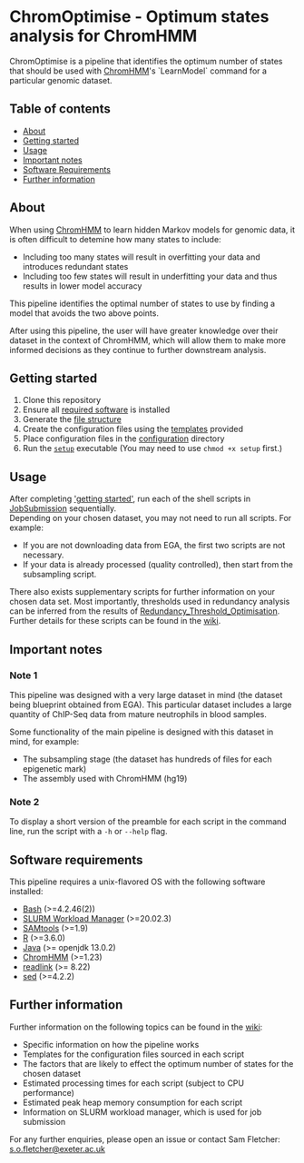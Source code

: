 # ChromOptimise - Optimum states analysis for ChromHMM

ChromOptimise is a pipeline that identifies the optimum number of states that should be used with [ChromHMM](https://compbio.mit.edu/ChromHMM/#:~:text=ChromHMM%20is%20software%20for%20learning,and%20spatial%20patterns%20of%20marks.)'s `LearnModel` command for a particular genomic dataset.

## Table of contents
- [About](#About)
- [Getting started](#getting-started)
- [Usage](#usage)
- [Important notes](#important-notes)
- [Software Requirements](#software-requirements)
- [Further information](#further-information)

## About
When using [ChromHMM](https://compbio.mit.edu/ChromHMM/#:~:text=ChromHMM%20is%20software%20for%20learning,and%20spatial%20patterns%20of%20marks.) to learn hidden Markov models for genomic data, it is often difficult to detemine how many states to include:
- Including too many states will result in overfitting your data and introduces redundant states
- Including too few states will result in underfitting your data and thus results in lower model accuracy

This pipeline identifies the optimal number of states to use by finding a model that avoids the two above points. 

After using this pipeline, the user will have greater knowledge over their dataset in the context of ChromHMM, which will allow them to make more informed decisions as they continue to further downstream analysis.

## Getting started
1) Clone this repository
2) Ensure all [required software](#software-requirements) is installed
3) Generate the [file structure](https://github.com/sof202/ChromHMM_Optimum_States/blob/main/information/File_Structure_Schematic.pdf) 
4) Create the configuration files using the [templates](https://github.com/sof202/ChromHMM_Optimum_States/wiki/Configuration-Files-Setup) provided
5) Place configuration files in the [configuration](https://github.com/sof202/ChromHMM_Optimum_States/tree/main/configuration) directory
6) Run the [`setup`](https://github.com/sof202/ChromHMM_Optimum_States/blob/main/setup) executable (You may need to use `chmod +x setup` first.)


## Usage
After completing ['getting started'](#getting-started), run each of the shell scripts in [JobSubmission](https://github.com/sof202/ChromHMM_Optimum_States/tree/main/JobSubmission) sequentially. 
\
Depending on your chosen dataset, you may not need to run all scripts. For example:
- If you are not downloading data from EGA, the first two scripts are not necessary. 
- If your data is already processed (quality controlled), then start from the subsampling script.

There also exists supplementary scripts for further information on your chosen data set. Most importantly, thresholds used in redundancy analysis can be inferred from the results of [Redundancy_Threshold_Optimisation](https://github.com/sof202/ChromHMM_Optimum_States/tree/main/supplementary/Redundancy_Threshold_Optimisation). Further details for these scripts can be found in the [wiki](https://github.com/sof202/ChromHMM_Optimum_States/wiki/Pipeline-Explanation). 

## Important notes
### Note 1
This pipeline was designed with a very large dataset in mind (the dataset being blueprint obtained from EGA). This particular dataset includes a large quantity of ChIP-Seq data from mature neutrophils in blood samples. 

Some functionality of the main pipeline is designed with this dataset in mind, for example:
- The subsampling stage (the dataset has hundreds of files for each epigenetic mark)
- The assembly used with ChromHMM (hg19)

### Note 2
To display a short version of the preamble for each script in the command line, run the script with a `-h` or `--help` flag.

## Software requirements
This pipeline requires a unix-flavored OS with the following software installed:
- [Bash](https://www.gnu.org/software/bash/) (>=4.2.46(2))
- [SLURM Workload Manager](https://slurm.schedmd.com/overview.html) (>=20.02.3)
- [SAMtools](http://www.htslib.org) (>=1.9)
- [R](https://www.r-project.org) (>=3.6.0)
- [Java](https://www.java.com/en/) (>= openjdk 13.0.2)
- [ChromHMM](https://compbio.mit.edu/ChromHMM/#:~:text=ChromHMM%20is%20software%20for%20learning,and%20spatial%20patterns%20of%20marks.) (>=1.23)
- [readlink](https://github.com/coreutils/coreutils/tree/master) (>= 8.22)
- [sed](https://www.gnu.org/software/sed/) (>=4.2.2)

## Further information
Further information on the following topics can be found in the [wiki](https://github.com/sof202/ChromHMM_Optimum_States/wiki):
- Specific information on how the pipeline works
- Templates for the configuration files sourced in each script
- The factors that are likely to effect the optimum number of states for the chosen dataset
- Estimated processing times for each script (subject to CPU performance) 
- Estimated peak heap memory consumption for each script
- Information on SLURM workload manager, which is used for job submission


For any further enquiries, please open an issue or contact Sam Fletcher:
\
s.o.fletcher@exeter.ac.uk

  
